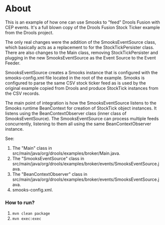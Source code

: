 About
=====

This is an example of how one can use Smooks to "feed" Drools Fusion with CEP events.  It's a full blown copy of the Drools Fusion Stock Ticker example from the Drools project.

The only real changes were the addition of the SmooksEventSource class, which basically acts as a replacement to for the StockTickPersister class.  There are also changes to the Main class, removing StockTickPersister and plugging in the new SmooksEventSource as the Event Source to the Event Feeder.

SmooksEventSource creates a Smooks instance that is configured with the smooks-config.xml file located in the root of the example.  Smooks is configured to parse the same CSV stock ticker feed as is used by the original example copied from Drools and produce StockTick instances from the CSV records.

The main point of integration is how the SmooksEventSource listens to the Smooks runtime BeanContext for creation of StockTick object instances.  It listens using the BeanContextObserver class (inner class of SmooksEventSource).  The SmooksEventSource can process multiple feeds concurrently, listening to them all using the same BeanContextObserver instance.

See:

1. The "Main" class in src/main/java/org/drools/examples/broker/Main.java.
2. The "SmooksEventSource" class in
   src/main/java/org/drools/examples/broker/events/SmooksEventSource.java.
3. The "BeanContextObserver" class in
   src/main/java/org/drools/examples/broker/events/SmooksEventSource.java.
4. smooks-config.xml.

### How to run?

1. `mvn clean package`
2. `mvn exec:exec`
